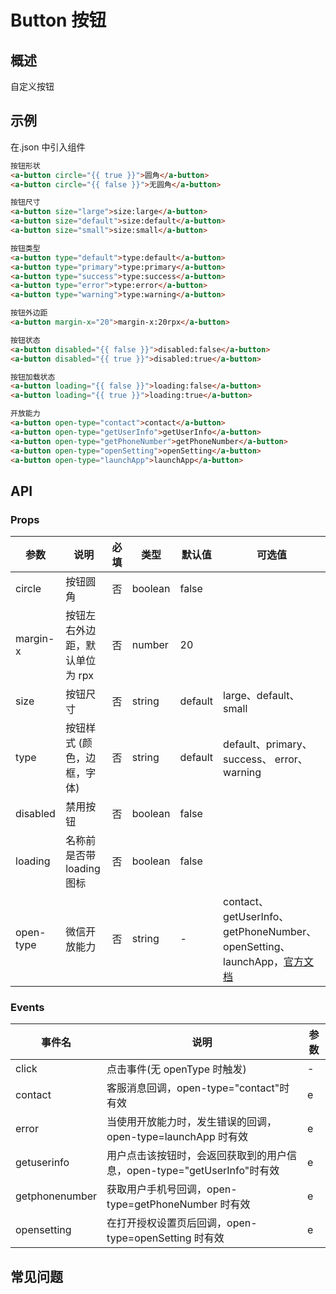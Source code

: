 # Button 按钮

## 概述

自定义按钮

## 示例

在.json 中引入组件

```html
按钮形状
<a-button circle="{{ true }}">圆角</a-button>
<a-button circle="{{ false }}">无圆角</a-button>

按钮尺寸
<a-button size="large">size:large</a-button>
<a-button size="default">size:default</a-button>
<a-button size="small">size:small</a-button>

按钮类型
<a-button type="default">type:default</a-button>
<a-button type="primary">type:primary</a-button>
<a-button type="success">type:success</a-button>
<a-button type="error">type:error</a-button>
<a-button type="warning">type:warning</a-button>

按钮外边距
<a-button margin-x="20">margin-x:20rpx</a-button>

按钮状态
<a-button disabled="{{ false }}">disabled:false</a-button>
<a-button disabled="{{ true }}">disabled:true</a-button>

按钮加载状态
<a-button loading="{{ false }}">loading:false</a-button>
<a-button loading="{{ true }}">loading:true</a-button>

开放能力
<a-button open-type="contact">contact</a-button>
<a-button open-type="getUserInfo">getUserInfo</a-button>
<a-button open-type="getPhoneNumber">getPhoneNumber</a-button>
<a-button open-type="openSetting">openSetting</a-button>
<a-button open-type="launchApp">launchApp</a-button>
```

## API

### Props

| 参数      | 说明                           | 必填 | 类型    | 默认值  | 可选值                                                                                                                                           |
| --------- | ------------------------------ | ---- | ------- | ------- | ------------------------------------------------------------------------------------------------------------------------------------------------ |
| circle    | 按钮圆角                       | 否   | boolean | false   |
| margin-x  | 按钮左右外边距，默认单位为 rpx | 否   | number  | 20      |
| size      | 按钮尺寸                       | 否   | string  | default | large、default、small                                                                                                                            |
| type      | 按钮样式 (颜色，边框，字体)    | 否   | string  | default | default、primary、success、 error、warning                                                                                                       |
| disabled  | 禁用按钮                       | 否   | boolean | false   |
| loading   | 名称前是否带 loading 图标      | 否   | boolean | false   |
| open-type | 微信开放能力                   | 否   | string  | -       | contact、getUserInfo、getPhoneNumber、openSetting、launchApp，[官方文档](https://developers.weixin.qq.com/miniprogram/dev/component/button.html) |

### Events

| 事件名         | 说明                                                                    | 参数 |
| -------------- | ----------------------------------------------------------------------- | ---- |
| click          | 点击事件(无 openType 时触发)                                            | -    |
| contact        | 客服消息回调，open-type="contact"时有效                                 | e    |
| error          | 当使用开放能力时，发生错误的回调，open-type=launchApp 时有效            | e    |
| getuserinfo    | 用户点击该按钮时，会返回获取到的用户信息，open-type="getUserInfo"时有效 | e    |
| getphonenumber | 获取用户手机号回调，open-type=getPhoneNumber 时有效                     | e    |
| opensetting    | 在打开授权设置页后回调，open-type=openSetting 时有效                    | e    |

## 常见问题
